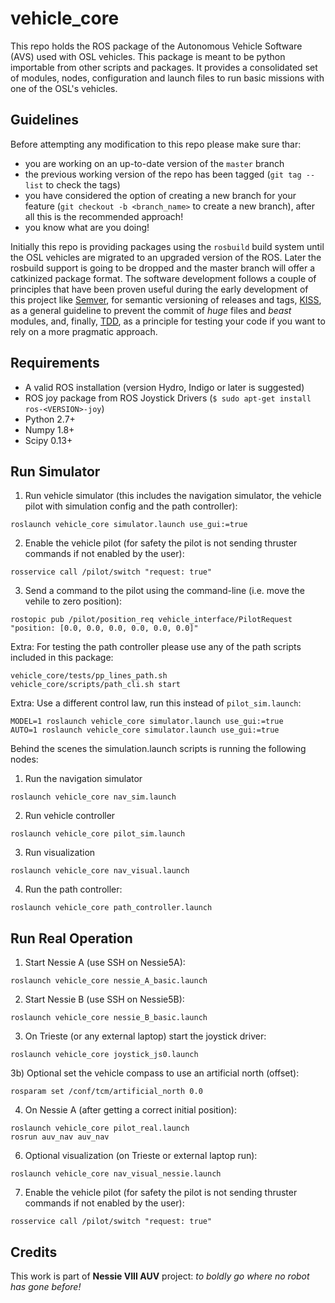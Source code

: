 vehicle_core
============

This repo holds the ROS package of the Autonomous Vehicle Software (AVS) used with OSL vehicles. This package is
meant to be python importable from other scripts and packages. It provides a consolidated set of modules, nodes,
configuration and launch files to run basic missions with one of the OSL's vehicles.

Guidelines
----------

Before attempting any modification to this repo please make sure thar:
  - you are working on an up-to-date version of the `master` branch
  - the previous working version of the repo has been tagged (`git tag --list` to check the tags)
  - you have considered the option of creating a new branch for your feature (`git checkout -b <branch_name>` to create a new branch), after all this is the recommended approach!
  - you know what are you doing!
  
Initially this repo is providing packages using the `rosbuild` build system until the OSL vehicles are migrated to an
 upgraded version of the ROS. Later the rosbuild support is going to be dropped and the master branch will offer a
 catkinized package format. The software development follows a couple of principles that have been proven useful
 during the early development of this project like [Semver][semver], for semantic versioning of releases and tags,
 [KISS][kiss], as a general guideline to prevent the commit of _huge_ files and _beast_ modules, and, finally,
 [TDD][tdd], as a principle for testing your code if you want to rely on a more pragmatic approach.

Requirements
------------
  - A valid ROS installation (version Hydro, Indigo or later is suggested)
  - ROS joy package from ROS Joystick Drivers (`$ sudo apt-get install ros-<VERSION>-joy`)
  - Python 2.7+
  - Numpy 1.8+
  - Scipy 0.13+

Run Simulator
---

1) Run vehicle simulator (this includes the navigation simulator, the vehicle pilot with simulation config and the path controller):
  ```
  roslaunch vehicle_core simulator.launch use_gui:=true
  ```
  
2) Enable the vehicle pilot (for safety the pilot is not sending thruster commands if not enabled by the user):
  ```
  rosservice call /pilot/switch "request: true"
  ```
  
3) Send a command to the pilot using the command-line (i.e. move the vehile to zero position):
  ```
  rostopic pub /pilot/position_req vehicle_interface/PilotRequest "position: [0.0, 0.0, 0.0, 0.0, 0.0, 0.0]"
  ```

Extra: For testing the path controller please use any of the path scripts included in this package:
  ```
  vehicle_core/tests/pp_lines_path.sh
  vehicle_core/scripts/path_cli.sh start
  ```
  
Extra: Use a different control law, run this instead of `pilot_sim.launch`:
  ```
  MODEL=1 roslaunch vehicle_core simulator.launch use_gui:=true
  AUTO=1 roslaunch vehicle_core simulator.launch use_gui:=true
  ```
  
Behind the scenes the simulation.launch scripts is running the following nodes:
 
1) Run the navigation simulator
  ```
  roslaunch vehicle_core nav_sim.launch
  ```

2) Run vehicle controller
  ```
  roslaunch vehicle_core pilot_sim.launch
  ```

3) Run visualization
  ```
  roslaunch vehicle_core nav_visual.launch
  ```

4) Run the path controller:
  ```
  roslaunch vehicle_core path_controller.launch
  ```
 
 
  
Run Real Operation
---
1) Start Nessie A (use SSH on Nessie5A):
  ```
  roslaunch vehicle_core nessie_A_basic.launch
  ```
  
2) Start Nessie B (use SSH on Nessie5B):
  ```
  roslaunch vehicle_core nessie_B_basic.launch
  ```
  
3) On Trieste (or any external laptop) start the joystick driver:
  ```
  roslaunch vehicle_core joystick_js0.launch
  ```
  
3b) Optional set the vehicle compass to use an artificial north (offset):
  ```
  rosparam set /conf/tcm/artificial_north 0.0
  ```
  
4) On Nessie A (after getting a correct initial position):
  ```
  roslaunch vehicle_core pilot_real.launch
  rosrun auv_nav auv_nav
  ```

6) Optional visualization (on Trieste or external laptop run):
  ```
  roslaunch vehicle_core nav_visual_nessie.launch
  ```
  
7) Enable the vehicle pilot (for safety the pilot is not sending thruster commands if not enabled by the user):
  ```
  rosservice call /pilot/switch "request: true"
  ```


Credits
-------

This work is part of **Nessie VIII AUV** project: *to boldly go where no robot has gone before!*


[semver]: http://semver.org/
[kiss]: http://en.wikipedia.org/wiki/KISS_principle
[tdd]: http://en.wikipedia.org/wiki/Test-driven_development
[solid]: http://en.wikipedia.org/wiki/SOLID_(object-oriented_design)
